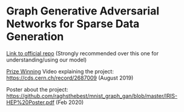 # Graph Generative Adversarial Networks for Sparse Data Generation

[Link to official repo](https://github.com/rkansal47/graph-gan) (Strongly recommended over this one for understanding/using our model)

[Prize Winning](https://home.cern/news/news/cern/cern-openlab-summer-student-programme-closes-lightning-talks) Video explaining the project: https://cds.cern.ch/record/2687009 (August 2019)

Poster about the project: https://github.com/raghsthebest/mnist_graph_gan/blob/master/IRIS-HEP%20Poster.pdf (Feb 2020)

